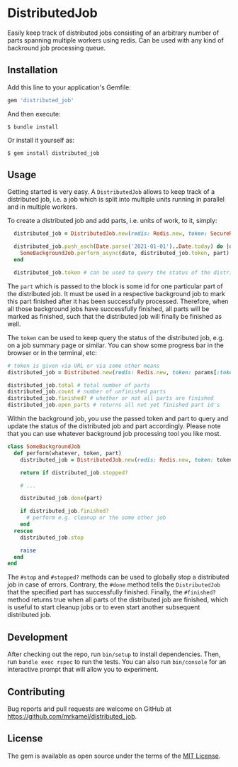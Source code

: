 # DistributedJob

Easily keep track of distributed jobs consisting of an arbitrary number of
parts spanning multiple workers using redis. Can be used with any kind of
backround job processing queue.

## Installation

Add this line to your application's Gemfile:

```ruby
gem 'distributed_job'
```

And then execute:

    $ bundle install

Or install it yourself as:

    $ gem install distributed_job

## Usage

Getting started is very easy. A `DistributedJob` allows to keep track of a
distributed job, i.e. a job which is split into multiple units running in
parallel and in multiple workers.

To create a distributed job and add parts, i.e. units of work, to it, simply:

```ruby
  distributed_job = DistributedJob.new(redis: Redis.new, token: SecureRandom.hex)

  distributed_job.push_each(Date.parse('2021-01-01')..Date.today) do |date, part|
    SomeBackgroundJob.perform_async(date, distributed_job.token, part)
  end

  distributed_job.token # can be used to query the status of the distributed job
```

The `part` which is passed to the block is some id for one particular part of
the distributed job. It must be used in a respective background job to mark
this part finished after it has been successfully processed. Therefore, when
all those background jobs have successfully finished, all parts will be marked
as finished, such that the distributed job will finally be finished as well.

The `token` can be used to keep query the status of the distributed job, e.g.
on a job summary page or similar. You can show some progress bar in the browser
or in the terminal, etc:

```ruby
# token is given via URL or via some other means
distributed_job = Distributed.new(redis: Redis.new, token: params[:token])

distributed_job.total # total number of parts
distributed_job.count # number of unfinished parts
distributed_job.finished? # whether or not all parts are finished
distributed_job.open_parts # returns all not yet finished part id's
```

Within the background job, you use the passed token and part to query and
update the status of the distributed job and part accordingly. Please note
that you can use whatever background job processing tool you like most.

```ruby
class SomeBackgroundJob
  def perform(whatever, token, part)
    distributed_job = DistributedJob.new(redis: Redis.new, token: token)

    return if distributed_job.stopped?

    # ...

    distributed_job.done(part)

    if distributed_job.finished?
      # perform e.g. cleanup or the some other job
    end
  rescue
    distributed_job.stop

    raise
  end
end
```

The `#stop` and `#stopped?` methods can be used to globally stop a distributed
job in case of errors. Contrary, the `#done` method tells the `DistributedJob` that the
specified part has successfully finished. Finally, the `#finished?` method
returns true when all parts of the distributed job are finished, which is useful
to start cleanup jobs or to even start another subsequent distributed job.

## Development

After checking out the repo, run `bin/setup` to install dependencies. Then, run
`bundle exec rspec` to run the tests. You can also run `bin/console` for an
interactive prompt that will allow you to experiment.

## Contributing

Bug reports and pull requests are welcome on GitHub at
https://github.com/mrkamel/distributed_job.

## License

The gem is available as open source under the terms of the [MIT
License](https://opensource.org/licenses/MIT).
